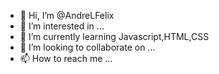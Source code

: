 - 👋 Hi, I’m @AndreLFelix
- 👀 I’m interested in ...
- 🌱 I’m currently learning Javascript,HTML,CSS
- 💞️ I’m looking to collaborate on ...
- 📫 How to reach me ...

<!---
AndreLFelix/AndreLFelix is a ✨ special ✨ repository because its `README.md` (this file) appears on your GitHub profile.
You can click the Preview link to take a look at your changes.
--->
